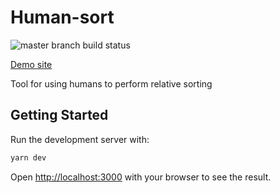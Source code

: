 # Human-sort

![master branch build status](https://github.com/github/docs/actions/workflows/main.yml/badge.svg?branch=master)

[Demo site](https://human-sort.vercel.app/)

Tool for using humans to perform relative sorting

## Getting Started

Run the development server with:

```bash
yarn dev
```

Open [http://localhost:3000](http://localhost:3000) with your browser to see the result.

